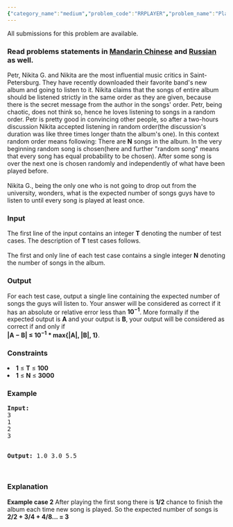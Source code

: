 ```yaml
---
{"category_name":"medium","problem_code":"RRPLAYER","problem_name":"Player","languages_supported":{"0":"ADA","1":"ASM","2":"BASH","3":"BF","4":"C","5":"C99 strict","6":"CAML","7":"CLOJ","8":"CLPS","9":"CPP 4.3.2","10":"CPP 4.9.2","11":"CPP14","12":"CS2","13":"D","14":"ERL","15":"FORT","16":"FS","17":"GO","18":"HASK","19":"ICK","20":"ICON","21":"JAVA","22":"JS","23":"LISP clisp","24":"LISP sbcl","25":"LUA","26":"NEM","27":"NICE","28":"NODEJS","29":"PAS fpc","30":"PAS gpc","31":"PERL","32":"PERL6","33":"PHP","34":"PIKE","35":"PRLG","36":"PYTH","37":"PYTH 3.4","38":"RUBY","39":"SCALA","40":"SCM guile","41":"SCM qobi","42":"ST","43":"TCL","44":"TEXT","45":"WSPC"},"max_timelimit":1,"source_sizelimit":50000,"problem_author":"Rubanenko","problem_tester":"tuananh93","date_added":"8-10-2014","tags":{"0":"Rubanenko","1":"cook53","2":"dynamic","3":"easy","4":"probability"},"editorial_url":"http://discuss.codechef.com/problems/RRPLAYER","time":{"view_start_date":1419186837,"submit_start_date":1419186837,"visible_start_date":1419186758,"end_date":1735669800},"layout":"problem"}
---
```

<span class="solution-visible-txt">All submissions for this problem are available.</span><h3> Read problems statements in <a target="_blank" href="http://www.codechef.com/download/translated/COOK53/mandarin/RRPLAYER.pdf">Mandarin Chinese</a> and <a target="_blank" href="http://www.codechef.com/download/translated/COOK53/russian/RRPLAYER.pdf">Russian</a> as well.</h3>
<p>Petr, Nikita G. and Nikita are the most influential music critics in Saint-Petersburg. They have recently downloaded their favorite band's new album and going to listen to it. Nikita claims that the songs of entire album should be listened strictly in the same order as they are given, because there is the secret message from the author in the songs' order. Petr, being chaotic, does not think so, hence he loves listening to songs in a random order. Petr is pretty good in convincing other people, so after a two-hours discussion Nikita accepted listening in random order(the discussion's duration was like three times longer thatn the album's one). In this context random order means following: There are <b>N</b> songs in the album. In the very beginning random song is chosen(here and further "random song" means that every song has equal probability to be chosen). After some song is over the next one is chosen randomly and independently of what have been played before. <br/><br />
Nikita G., being the only one who is not going to drop out from the university, wonders, what is the expected number of songs guys have to listen to until every song is played at least once.
</br/></p>

<h3>Input</h3>
<p>
The first line of the input contains an integer <b>T</b> denoting the number of test cases. The description of <b>T</b> test cases follows. <br/><br />
The first and only line of each test case contains a single integer <b>N</b> denoting the number of songs in the album.
</br/></p>
<h3>Output</h3>
<p>
For each test case, output a single line containing the expected number of songs the guys will listen to. Your answer will be considered as correct if it has an absolute or relative error less than <b>10<sup>−1</sup></b>. More formally if the expected output is <b>A</b> and your output is <b>B</b>, your output will be considered as correct if and only if<br/><b>|A − B| ≤ 10<sup>−1</sup> * max{|A|, |B|, 1}</b>.
</br/></p>
<h3>Constraints</h3>
<li><b>1</b> ≤ <b>T</b> ≤ <b> 100 </b></li>
<li><b>1</b> ≤ <b>N</b> ≤ <b> 3000 </b></li>
<h3>Example</h3>
<pre><b>Input:</b>
3
1
2
3


<b>Output:</b>
1.0
3.0
5.5


</pre>
<h3>Explanation</h3>
<p><b>Example case 2</b> After playing the first song there is <b>1/2</b> chance to finish the album each time new song is played. So the expected number of songs is <b>2/2 + 3/4 + 4/8... = 3</b> </p>
